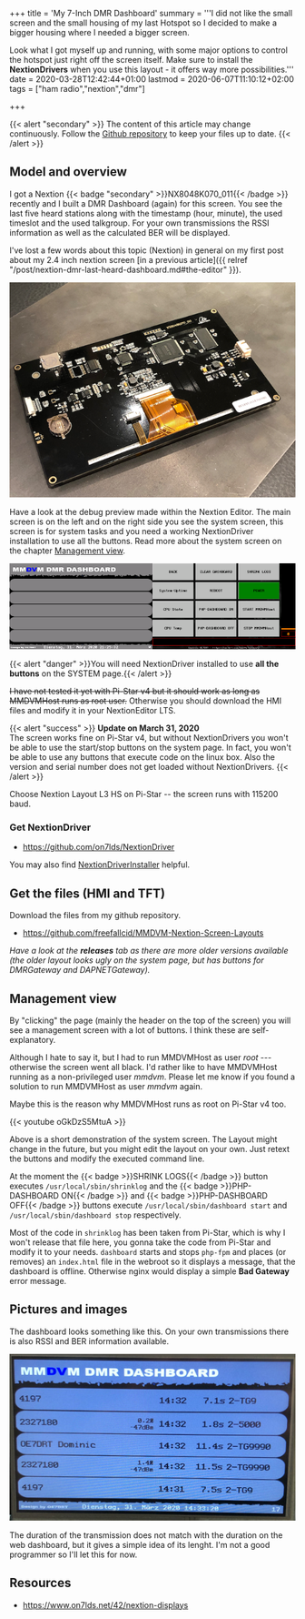 +++
title = 'My 7-Inch DMR Dashboard'
summary = '''I did not like the small screen and the small housing of my last
	Hotspot so I decided to make a bigger housing where I needed a bigger
	screen.

Look what I got myself up and running, with some major options to control the
	hotspot just right off the screen itself. Make sure to install the
	**NextionDrivers** when you use this layout - it offers way more
	possibilities.'''
date = 2020-03-28T12:42:44+01:00
lastmod = 2020-06-07T11:10:12+02:00
tags = ["ham radio","nextion","dmr"]

+++

{{< alert "secondary" >}}
The content of this article may change continuously. Follow the
<a href="/blog/my-7inch-dmr-dashboard/#get-the-files-hmi-and-tft">Github
repository</a> to keep your files up to date.
{{< /alert >}}

## Model and overview

I got a Nextion {{< badge "secondary" >}}NX8048K070_011{{< /badge >}} recently
and I built a DMR Dashboard (again) for this screen. You see the last five
heard stations along with the timestamp (hour, minute), the used timeslot and
the used talkgroup. For your own transmissions the RSSI information as well as
the calculated BER will be displayed.

I've lost a few words about this topic (Nextion) in general on my first post
about my 2.4 inch nextion screen
[in a previous article]({{ relref "/post/nextion-dmr-last-heard-dashboard.md#the-editor" }}).

![Nextion back view / model](nxt07_00.jpg)

Have a look at the debug preview made within the Nextion Editor. The main screen
is on the left and on the right side you see the system screen, this screen is
for system tasks and you need a working NextionDriver installation to use all
the buttons. Read more about the system screen on the chapter
[Management view](#management-view).

![Screen Debug Preview](nxt07_01.png)

{{< alert "danger" >}}You will need NextionDriver installed to use
<strong>all the buttons</strong> on the SYSTEM page.{{< /alert >}}

~~I have not tested it yet with Pi-Star v4 but it should work as long as MMDVMHost
runs as root user.~~ Otherwise you should download the HMI files and modify it
in your NextionEditor LTS.

{{< alert "success" >}}
<strong>Update on March 31, 2020</strong><br>
The screen works fine on Pi-Star v4, but without NextionDrivers you won't be
able to use the start/stop buttons on the system page. In fact, you won't be
able to use any buttons that execute code on the linux box. Also the version and
serial number does not get loaded without NextionDrivers.
{{< /alert >}}

Choose Nextion Layout L3 HS on Pi-Star -- the screen runs with 115200 baud.

### Get NextionDriver

- https://github.com/on7lds/NextionDriver

You may also find [NextionDriverInstaller] helpful.

[NextionDriverInstaller]: https://github.com/on7lds/NextionDriverInstaller

## Get the files (HMI and TFT)

Download the files from my github repository.

- https://github.com/freefallcid/MMDVM-Nextion-Screen-Layouts

*Have a look at the **releases** tab as there are more older versions available
(the older layout looks ugly on the system page, but has buttons for
DMRGateway and DAPNETGateway).*

## Management view

By "clicking" the page (mainly the header on the top of the screen) you will see
a management screen with a lot of buttons. I think these are self-explanatory.

Although I hate to say it, but I had to run MMDVMHost as user *root* ---
otherwise the screen went all black. I'd rather like to have MMDVMHost running
as a non-privileged user *mmdvm*. Please let me know if you found a solution to
run MMDVMHost as user *mmdvm* again.

Maybe this is the reason why MMDVMHost runs as root on Pi-Star v4 too.

{{< youtube oGkDzS5MtuA >}}

Above is a short demonstration of the system screen. The Layout might change
in the future, but you might edit the layout on your own. Just retext the
buttons and modify the executed command line.

At the moment the {{< badge >}}SHRINK LOGS{{< /badge >}} button
executes `/usr/local/sbin/shrinklog` and the
{{< badge >}}PHP-DASHBOARD ON{{< /badge >}} and
{{< badge >}}PHP-DASHBOARD OFF{{< /badge >}} buttons execute
`/usr/local/sbin/dashboard start` and `/usr/local/sbin/dashboard stop`
respectively.

Most of the code in `shrinklog` has been taken from Pi-Star, which is why I
won't release that file here, you gonna take the code from Pi-Star and modify
it to your needs. `dashboard` starts and stops `php-fpm` and places (or removes)
an `index.html` file in the webroot so it displays a message, that the dashboard
is offline. Otherwise nginx would display a simple **Bad Gateway** error message.

## Pictures and images

The dashboard looks something like this. On your own transmissions there is also
RSSI and BER information available.

![7 inch dashboard](nxt07_02.jpg)

The duration of the transmission does not match with the duration on the web
dashboard, but it gives a simple idea of its lenght. I'm not a good programmer
so I'll let this for now.

## Resources

- https://www.on7lds.net/42/nextion-displays

